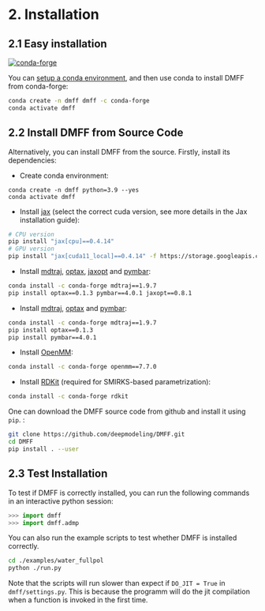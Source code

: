 # 2. Installation
## 2.1 Easy installation

[![conda-forge](https://img.shields.io/conda/dn/conda-forge/dmff?color=red&label=conda-forge&logo=conda-forge)](https://anaconda.org/conda-forge/dmff)

You can [setup a conda environment](https://docs.deepmodeling.com/faq/conda.html), and then use conda to install DMFF from conda-forge:

```sh
conda create -n dmff dmff -c conda-forge
conda activate dmff
```

## 2.2 Install DMFF from Source Code

Alternatively, you can install DMFF from the source. Firstly, install its dependencies:

+ Create conda environment:
```
conda create -n dmff python=3.9 --yes
conda activate dmff
```
+ Install [jax](https://github.com/google/jax) (select the correct cuda version, see more details in the Jax installation guide):
```bash
# CPU version
pip install "jax[cpu]==0.4.14"
# GPU version
pip install "jax[cuda11_local]==0.4.14" -f https://storage.googleapis.com/jax-releases/jax_cuda_releases.html
```
+ Install [mdtraj](https://github.com/mdtraj/mdtraj), [optax](https://github.com/deepmind/optax), [jaxopt](https://github.com/google/jaxopt) and [pymbar](https://github.com/choderalab/pymbar):
```bash
conda install -c conda-forge mdtraj==1.9.7
pip install optax==0.1.3 pymbar==4.0.1 jaxopt==0.8.1
```
+ Install [mdtraj](https://github.com/mdtraj/mdtraj), [optax](https://github.com/deepmind/optax) and [pymbar](https://github.com/choderalab/pymbar):
```bash
conda install -c conda-forge mdtraj==1.9.7
pip install optax==0.1.3
pip install pymbar==4.0.1
```
+ Install [OpenMM](https://openmm.org/):
```bash
conda install -c conda-forge openmm==7.7.0
```
+ Install [RDKit](https://www.rdkit.org/) (required for SMIRKS-based parametrization):
```bash
conda install -c conda-forge rdkit
```

One can download the DMFF source code from github and install it using `pip`. :
```bash
git clone https://github.com/deepmodeling/DMFF.git
cd DMFF
pip install . --user
```

## 2.3 Test Installation
To test if DMFF is correctly installed, you can run the following commands in an interactive python session:
```python
>>> import dmff
>>> import dmff.admp
```

You can also run the example scripts to test whether DMFF is installed correctly.
```bash
cd ./examples/water_fullpol
python ./run.py

```
Note that the scripts will run slower than expect if `DO_JIT = True` in `dmff/settings.py`. This is because the programm will do the jit compilation when a function is invoked in the first time.
